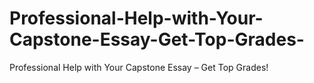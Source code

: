 # Professional-Help-with-Your-Capstone-Essay-Get-Top-Grades-
Professional Help with Your Capstone Essay – Get Top Grades!
